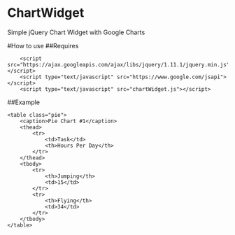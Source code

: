 ChartWidget
===========

Simple jQuery Chart Widget with Google Charts

#How to use
##Requires
```
  	<script src="https://ajax.googleapis.com/ajax/libs/jquery/1.11.1/jquery.min.js"></script>
    <script type="text/javascript" src="https://www.google.com/jsapi"></script>
    <script type="text/javascript" src="chartWidget.js"></script>
```
##Example
```
<table class="pie">
	<caption>Pie Chart #1</caption>
	<thead>
		<tr>
			<td>Task</td>
			<th>Hours Per Day</th>
		</tr>
	</thead>
	<tbody>
		<tr>
			<th>Jumping</th>
			<td>15</td>
		</tr>
		<tr>
			<th>Flying</th>
			<td>34</td>
		</tr>			
	</tbody>  
</table> 
```